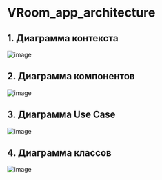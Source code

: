 # VRoom_app_architecture

## 1. Диаграмма контекста

![image](https://user-images.githubusercontent.com/113284506/233922910-ab90f38c-6a55-414c-a458-b27f56c065ed.png)


## 2. Диаграмма компонентов

![image](https://user-images.githubusercontent.com/113284506/233986733-a28e7dc3-8ccb-4675-bbb0-a4e81c0b5d46.png)

## 3. Диаграмма Use Case

![image](https://user-images.githubusercontent.com/113284506/234593633-1d581edd-06ac-453b-b0d9-03d4bb6a8119.png)


## 4. Диаграмма классов

![image](https://user-images.githubusercontent.com/113284506/234593696-7b8af788-0afc-4ace-bde1-9ab01c76d071.png)
